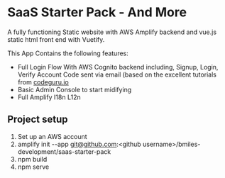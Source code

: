 # SaaS Starter Pack - And More
A fully functioning Static website with AWS Amplify backend and vue.js static html front end with Vuetify.

This App Contains the following features:
* Full Login Flow With AWS Cognito backend including, Signup, Login, Verify Account Code sent via email (based on the excellent tutorials from [codeguru.io](https://www.youtube.com/results?search_query=codeguru.io)
* Basic Admin Console to start midifying
* Full Amplify I18n L12n

## Project setup

1. Set up an AWS account
2. amplify init --app git@github.com:\<github username\>/bmiles-development/saas-starter-pack
3. npm build
4. npm serve
